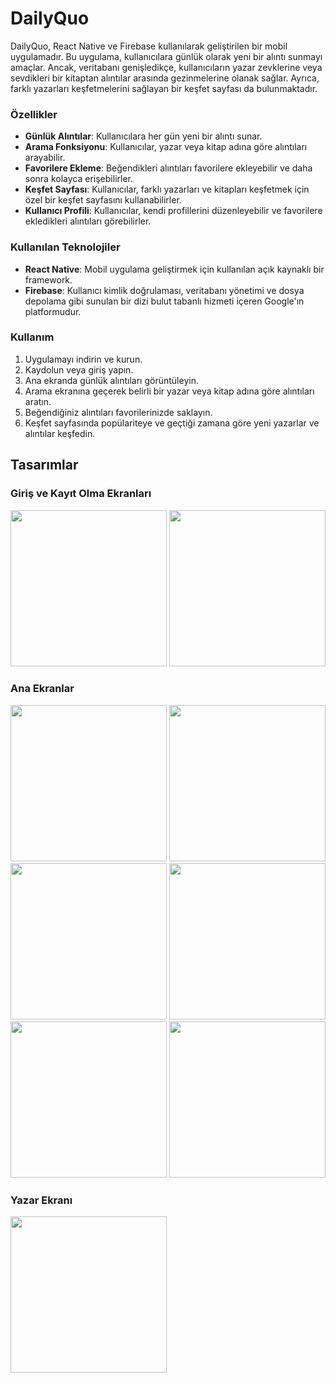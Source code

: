 # DailyQuo

DailyQuo, React Native ve Firebase kullanılarak geliştirilen bir mobil uygulamadır. Bu uygulama, kullanıcılara günlük olarak yeni bir alıntı sunmayı amaçlar. Ancak, veritabanı genişledikçe, kullanıcıların yazar zevklerine veya sevdikleri bir kitaptan alıntılar arasında gezinmelerine olanak sağlar. Ayrıca, farklı yazarları keşfetmelerini sağlayan bir keşfet sayfası da bulunmaktadır.

### Özellikler

- **Günlük Alıntılar**: Kullanıcılara her gün yeni bir alıntı sunar.
- **Arama Fonksiyonu**: Kullanıcılar, yazar veya kitap adına göre alıntıları arayabilir.
- **Favorilere Ekleme**: Beğendikleri alıntıları favorilere ekleyebilir ve daha sonra kolayca erişebilirler.
- **Keşfet Sayfası**: Kullanıcılar, farklı yazarları ve kitapları keşfetmek için özel bir keşfet sayfasını kullanabilirler.
- **Kullanıcı Profili**: Kullanıcılar, kendi profillerini düzenleyebilir ve favorilere ekledikleri alıntıları görebilirler.

### Kullanılan Teknolojiler

- **React Native**: Mobil uygulama geliştirmek için kullanılan açık kaynaklı bir framework.
- **Firebase**: Kullanıcı kimlik doğrulaması, veritabanı yönetimi ve dosya depolama gibi sunulan bir dizi bulut tabanlı hizmeti içeren Google'ın platformudur.

### Kullanım

1. Uygulamayı indirin ve kurun.
2. Kaydolun veya giriş yapın.
3. Ana ekranda günlük alıntıları görüntüleyin.
4. Arama ekranına geçerek belirli bir yazar veya kitap adına göre alıntıları aratın.
5. Beğendiğiniz alıntıları favorilerinizde saklayın.
6. Keşfet sayfasında popülariteye ve geçtiği zamana göre yeni yazarlar ve alıntılar keşfedin.

## Tasarımlar
### **Giriş ve Kayıt Olma Ekranları**

<img src="https://github.com/furkangenca/DailyQuo---Mobile-App/assets/148720624/5f1919bc-9794-4d57-ab7f-f21b0141d45e" width="250">
<img src="https://github.com/furkangenca/DailyQuo---Mobile-App/assets/148720624/0fd384db-b87b-4bd7-943a-784d64a5a911" width="250">

### **Ana Ekranlar**

<img src="https://github.com/furkangenca/DailyQuo---Mobile-App/assets/148720624/733612da-a6b0-4764-8a81-d6f3fe3dd30f" width="250">
<img src="https://github.com/furkangenca/DailyQuo---Mobile-App/assets/148720624/3a927b09-2828-4247-a436-4d5888fed42a" width="250">
<img src="https://github.com/furkangenca/DailyQuo---Mobile-App/assets/148720624/4ecec779-8230-40d4-ba4b-f65fe30cadfc" width="250">
<img src="https://github.com/furkangenca/DailyQuo---Mobile-App/assets/148720624/2fc3d3cb-3fe5-4503-87dd-fdd8d273f11d" width="250">
<img src="https://github.com/furkangenca/DailyQuo---Mobile-App/assets/148720624/005f5530-ad1b-4741-9458-38bf690daf96" width="250">
<img src="https://github.com/furkangenca/DailyQuo---Mobile-App/assets/148720624/620cd46f-334c-4332-b814-1ffde8ead4b1" width="250">

### **Yazar Ekranı**

<img src="https://github.com/furkangenca/DailyQuo---Mobile-App/assets/148720624/9610bc25-9cdf-428e-8ed2-4a5f50ba4f9d" width="250">



